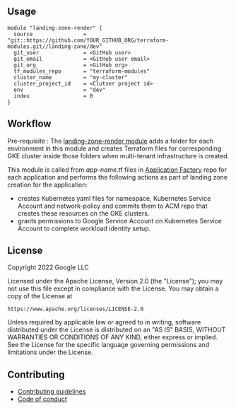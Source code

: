 <!-- BEGIN_TF_DOCS -->
## Usage

```hcl
module "landing-zone-render" {
  source                = "git::https://github.com/YOUR_GITHUB_ORG/terraform-modules.git//landing-zone/dev"
  git_user              = <GitHub user>
  git_email             = <GitHub user email>
  git_org               = <GitHub org>
  tf_modules_repo       = "terraform-modules"
  cluster_name          = "my-cluster"
  cluster_project_id    = <Clutser project id>
  env                   = "dev"
  index                 = 0
}
```

## Workflow

Pre-requisite : The [landing-zone-render module][landing-zone-render] adds a folder for each environment in this module and creates Terraform files for corresponding GKE cluster inside those folders when multi-tenant infrastructure is created.

This module is called from _app-name_.tf files in [Application Factory][application-factory] repo for each application and performs the following actions as part of landing zone creation for the application:

-   creates Kubernetes yaml files for namespace, Kubernetes Service Account and network-policy and commits them to ACM repo that creates these resources on the GKE clusters.
-   grants permissions to Google Service Account on Kubernetes Service Account to complete workload identity setup. 

## License

Copyright 2022 Google LLC

Licensed under the Apache License, Version 2.0 (the "License");
you may not use this file except in compliance with the License.
You may obtain a copy of the License at

    https://www.apache.org/licenses/LICENSE-2.0

Unless required by applicable law or agreed to in writing, software
distributed under the License is distributed on an "AS IS" BASIS,
WITHOUT WARRANTIES OR CONDITIONS OF ANY KIND, either express or implied.
See the License for the specific language governing permissions and
limitations under the License.

## Contributing

*   [Contributing guidelines][contributing-guidelines]
*   [Code of conduct][code-of-conduct]

<!-- LINKS: https://www.markdownguide.org/basic-syntax/#reference-style-links -->

[contributing-guidelines]: CONTRIBUTING.md
[code-of-conduct]: code-of-conduct.md
<!-- END_TF_DOCS -->

[application-factory]: ../../app-factory-template/README.md
[landing-zone-render]: render
[acm]: https://cloud.google.com/anthos/config-management
[acm-template]: ../../acm-template/README.md
